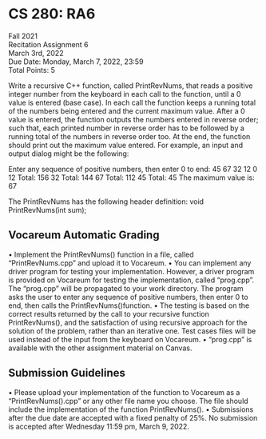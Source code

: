 # CS 280: RA6

Fall 2021\
Recitation Assignment 6\
March 3rd, 2022\
Due Date: Monday, March 7, 2022, 23:59\
Total Points: 5

Write a recursive C++ function, called PrintRevNums, that reads a positive integer number
from the keyboard in each call to the function, until a 0 value is entered (base case). In each call
the function keeps a running total of the numbers being entered and the current maximum value.
After a 0 value is entered, the function outputs the numbers entered in reverse order; such that,
each printed number in reverse order has to be followed by a running total of the numbers in
reverse order too. At the end, the function should print out the maximum value entered. For
example, an input and output dialog might be the following:

Enter any sequence of positive numbers, then enter 0 to end: 45 67 32 12 0
12 Total: 156
32 Total: 144
67 Total: 112
45 Total: 45
The maximum value is: 67

The PrintRevNums has the following header definition:
void PrintRevNums(int sum);

## Vocareum Automatic Grading

• Implement the PrintRevNums() function in a file, called “PrintRevNums.cpp” and
upload it to Vocareum.
• You can implement any driver program for testing your implementation. However, a driver
program is provided on Vocareum for testing the implementation, called “prog.cpp”. The
“prog.cpp” will be propagated to your work directory. The program asks the user to enter
any sequence of positive numbers, then enter 0 to end, then calls the
PrintRevNums()function.
• The testing is based on the correct results returned by the call to your recursive function
PrintRevNums(), and the satisfaction of using recursive approach for the solution of
the problem, rather than an iterative one. Test cases files will be used instead of the input
from the keyboard on Vocareum.
• “prog.cpp” is available with the other assignment material on Canvas.

## Submission Guidelines

• Please upload your implementation of the function to Vocareum as a
“PrintRevNums().cpp” or any other file name you choose. The file should include the
implementation of the function PrintRevNums().
• Submissions after the due date are accepted with a fixed penalty of 25%. No submission
is accepted after Wednesday 11:59 pm, March 9, 2022.